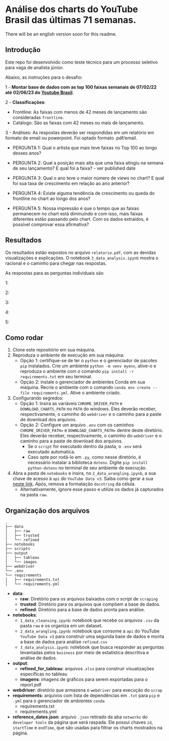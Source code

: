 
# Análise dos charts do YouTube Brasil das últimas 71 semanas.

There will be an english version soon for this readme.

## Introdução

Este repo foi desenvolvido como teste técnico para um processo seletivo para vaga de analista júnior.

Abaixo, as instruções para o desafio:

1 - **Montar base de dados com as top 100 faixas semanais de 07/02/22 até 02/06/23 do [Youtube Brasil](https://charts.youtube.com/charts/TopSongs/br?hl=pt)**.

2 - **Classificações**:
- Frontline: As faixas com menos de 42 meses de lançamento são consideradas `frontline`.
- Catálogo: São as faixas com 42 meses ou mais de lançamento.

3 - Análises:
As respostas deverão ser respondidas em um relatório em formato de email ou powerpoint. Foi optado formato .pdf/email.

- PERGUNTA 1: Qual o artista que mais teve faixas no Top 100 ao longo desses anos?

- PERGUNTA 2: Qual a posição mais alta que uma faixa atingiu na semana de seu lançamento? E qual foi a faixa? - ver published date

- PERGUNTA 3: Qual o ano teve o maior número de views no chart? E qual foi sua taxa de crescimento em relação ao ano anterior?

- PERGUNTA 4: Existe alguma tendência de crescimento ou queda do frontline no chart ao longo dos anos?

- PERGUNTA 5: Nossa impressão é que o tempo que as faixas permanecem no chart está diminuindo e com isso, mais faixas diferentes estão passando pelo chart. Com os dados extraídos, é possível comprovar essa afirmativa?

## Resultados

Os resultados estão expostos no arquivo `relatorio.pdf`, com as devidas visualizações e explicações. O notebook `3_data_analysis.ipynb` mostra o racional e o caminho para chegar nas respostas.

As respostas para as perguntas individuais são

1: 

2: 

3: 

4: 

5:

## Como rodar

1. Clone este repositório em sua máquina.
2. Reproduza o ambiente de execução em sua máquina:
	- Opção 1: certifique-se de ter o `python` e o gerenciador de pacotes `pip` instalados. Crie um ambiente `python -m venv myenv`, ative-o e reproduza o ambiente com o comando `pip install -r requirements.txt` em seu terminal.
	- Opção 2: instale o gerenciador de ambientes Conda em sua máquina. Recrie o ambiente com o comando `conda env create --file requirements.yml`. Ative o ambiente criado.
3. Configurando segredos:
	- Opção 1: Insira as variáveis `CHROME_DRIVER_PATH` e `DOWNLOAD_CHARTS_PATH` no `PATH` do windows. Eles deverão receber, respectivamente, o caminho do `webdriver` e o caminho para a paste de download dos arquivos.
	- Opção 2: Configure um arquivo `.env` com os caminhos `CHROME_DRIVER_PATH=` e `DOWNLOAD_CHARTS_PATH=` dentre deste diretório. Eles deverão receber, respectivamente, o caminho do `webdriver` e o caminho para a paste de download dos arquivos.
		- Se o `script` for executado dentro da pasta, o `.env` será executado automatica.
		- Caso opte por rodá-lo em `.py`, como nesse diretório, é necessário instalar a biblioteca `dotenv`. Digite `pip install python-dotenv` no terminal de seu ambiente de execução.
4. Abra a pasta de `notebooks` e insira, no `2_data_wrangling.ipynb`, a sua chave de acesso à `api` do `YouTube Data v3`. Saiba como gerar a sua [neste link](https://developers.google.com/youtube/registering_an_application?hl=pt-br). Após, remova a formatação `docstring` da célula.
	- Alternativamente, ignore esse passo e utilize os dados já capturados na pasta `raw`.



## Organização dos arquivos

```
.
├── data
│   ├── raw
│   ├── trusted
│   └── refined
├── notebooks
├── scripts
├── output
│   ├── tableau
│   └── images
├── webdriver
└── .env
└── requirements
│   ├── requirements.txt
│   └── requirements.yml

```

- **data**:
	- **raw**: Diretório para os arquivos baixados com o script de `scraping`
	- **trusted**: Diretório para os arquivos que compõem a base de dados.
	- **refined**: Diretório para a base de dados pronta para análise.
- **notebooks**:
	- `1_data_cleansing.ipynb`: notebook que recebe os arquivos `.csv` da pasta `raw` e os organiza em um dataset.
	- `2_data_wrangling.ipynb`: notebook que consome a `api` do YouTube `YouTube Data v3` para construir uma segunda base de dados e monta a base de dados para análise `refined.csv`
	- `3_data_analysis.ipynb`: notebook que busca responder as perguntas levantadas pelos `business` por meio de estatística descritiva e análise de dados.
- **output**:
	- **refined_for_tableau**: arquivos .`xlsx` para construir visualizações específicas no tableau
	- **imagens**: imagens de gráficos para serem exportadas para o report.pdf
- **webdriver**: diretório que armazena o `webdriver` para execução do `scrap`
- **requirements:** arquivos com lista de dependências em `.txt` para `pip` e `.yml` para o gerenciador de ambientes `conda`
	- requirements.txt
	- requirements.yml
- **reference_dates.json**: arquivo `.json` retirado da aba `networks` do `developer tools` da página que será raspada. Ele possui chaves `id`, `startTime` e `endTime`, que são usadas para filtrar os charts mostrados na página.